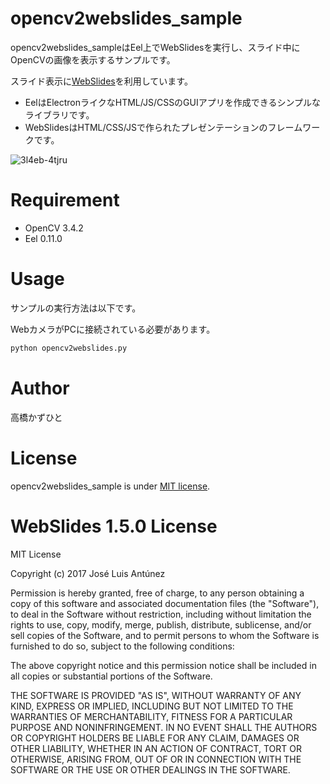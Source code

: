 # opencv2webslides_sample
opencv2webslides_sampleはEel上でWebSlidesを実行し、スライド中にOpenCVの画像を表示するサンプルです。

スライド表示に[WebSlides](https://webslides.tv/)を利用しています。

* EelはElectronライクなHTML/JS/CSSのGUIアプリを作成できるシンプルなライブラリです。
* WebSlidesはHTML/CSS/JSで作られたプレゼンテーションのフレームワークです。

![3l4eb-4tjru](https://user-images.githubusercontent.com/37477845/74838953-cd572a00-5367-11ea-9d3e-2e41cda90a54.gif)


# Requirement
 
* OpenCV 3.4.2
* Eel 0.11.0
 
# Usage
 
サンプルの実行方法は以下です。

WebカメラがPCに接続されている必要があります。
 
```bash
python opencv2webslides.py
```

# Author
高橋かずひと
 
# License 
opencv2webslides_sample is under [MIT license](https://en.wikipedia.org/wiki/MIT_License).

# WebSlides 1.5.0 License 
MIT License

Copyright (c) 2017 José Luis Antúnez

Permission is hereby granted, free of charge, to any person obtaining a copy
of this software and associated documentation files (the "Software"), to deal
in the Software without restriction, including without limitation the rights
to use, copy, modify, merge, publish, distribute, sublicense, and/or sell
copies of the Software, and to permit persons to whom the Software is
furnished to do so, subject to the following conditions:

The above copyright notice and this permission notice shall be included in all
copies or substantial portions of the Software.

THE SOFTWARE IS PROVIDED "AS IS", WITHOUT WARRANTY OF ANY KIND, EXPRESS OR
IMPLIED, INCLUDING BUT NOT LIMITED TO THE WARRANTIES OF MERCHANTABILITY,
FITNESS FOR A PARTICULAR PURPOSE AND NONINFRINGEMENT. IN NO EVENT SHALL THE
AUTHORS OR COPYRIGHT HOLDERS BE LIABLE FOR ANY CLAIM, DAMAGES OR OTHER
LIABILITY, WHETHER IN AN ACTION OF CONTRACT, TORT OR OTHERWISE, ARISING FROM,
OUT OF OR IN CONNECTION WITH THE SOFTWARE OR THE USE OR OTHER DEALINGS IN THE
SOFTWARE.
